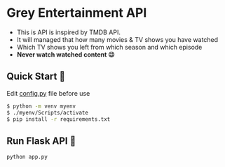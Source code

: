 # Grey Entertainment API
- This is API is inspired by TMDB API.
- It will managed that how many movies & TV shows you have watched
- Which TV shows you left from which season and which episode
- **Never watch watched content 😉**

## Quick Start 🔎
Edit [config.py](./config.py) file before use
```sh
$ python -m venv myenv
$ ./myenv/Scripts/activate
$ pip install -r requirements.txt
```
## Run Flask API 🏃
```sh
python app.py
```

